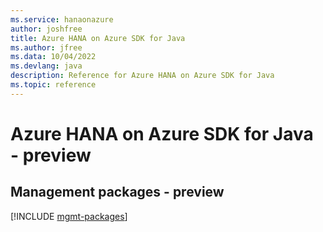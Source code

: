```yaml
---
ms.service: hanaonazure
author: joshfree
title: Azure HANA on Azure SDK for Java
ms.author: jfree
ms.data: 10/04/2022
ms.devlang: java
description: Reference for Azure HANA on Azure SDK for Java
ms.topic: reference
---
```

# Azure HANA on Azure SDK for Java - preview

## Management packages - preview
[!INCLUDE [mgmt-packages](hana-on-azure-mgmt-index.md)]